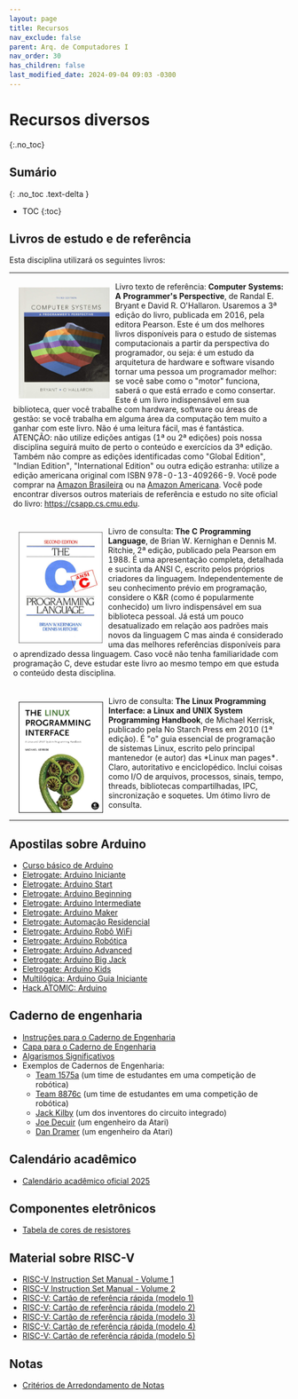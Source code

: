 ```yaml
---
layout: page
title: Recursos
nav_exclude: false
parent: Arq. de Computadores I
nav_order: 30
has_children: false
last_modified_date: 2024-09-04 09:03 -0300
---
```


# Recursos diversos
{:.no_toc}

## Sumário
{: .no_toc .text-delta }

* TOC
{:toc}

## Livros de estudo e de referência
Esta disciplina utilizará os seguintes livros:

<table>
  <tr>
    <td>
      <p><img src="/assets/disciplinas/arqcomp1/livros/csapp3ed.jpg"
             alt="Computer Systems: A Programmer's Perspective"
             style="float:left;height:200px;clear:both;margin: 10px 10px 10px 10px;" />
             Livro texto de referência: <b>Computer Systems: A Programmer's
             Perspective</b>, de Randal E. Bryant e David
             R. O'Hallaron. Usaremos a 3ª edição do livro, publicada em 2016,
             pela editora Pearson. Este é um dos melhores livros disponíveis
             para o estudo de sistemas computacionais a partir da perspectiva do
             programador, ou seja: é um estudo da arquitetura de hardware e
             software visando tornar uma pessoa um programador melhor: se você
             sabe como o "motor" funciona, saberá o que está errado e como
             consertar. Este é um livro indispensável em sua biblioteca, quer
             você trabalhe com hardware, software ou áreas de gestão: se você
             trabalha em alguma área da computação tem muito a ganhar com este
             livro. Não é uma leitura fácil, mas é fantástica.
             ATENÇÃO: não utilize edições antigas (1ª ou 2ª edições) pois
             nossa disciplina seguirá muito de perto o conteúdo e exercícios da
             3ª edição. Também não compre as edições identificadas como "Global
             Edition", "Indian Edition", "International Edition" ou outra edição
             estranha: utilize a edição americana original com ISBN
             978-0-13-409266-9. Você pode comprar na <a
  href="https://www.amazon.com.br/Computer-Systems-Programmers-Perspective-3rd/dp/013409266X">Amazon
             Brasileira</a> ou na <a
  href="https://www.amazon.com/Computer-Systems-Programmers-Perspective-3rd/dp/013409266X">Amazon
  Americana</a>. Você pode encontrar diversos outros materiais de referência e
             estudo no site oficial do livro: <a
             href="https://csapp.cs.cmu.edu/">https://csapp.cs.cmu.edu</a>.</p>
    </td>
  </tr>
  <tr>
    <td>
      <p><img src="/assets/disciplinas/arqcomp1/livros/KeR2ed.jpg"
              alt="The C Programming Language"
              style="float:left;height:200px;clear:both;margin: 10px 10px 10px 10px;" />
         Livro de consulta: <b>The C Programming Language</b>, de Brian
         W. Kernighan e Dennis M. Ritchie, 2ª edição, publicado pela Pearson
         em 1988. É uma apresentação completa, detalhada e sucinta da ANSI C,
         escrito pelos próprios criadores da linguagem. Independentemente de seu
         conhecimento prévio em programação, considere o K&R (como é
         popularmente conhecido) um livro indispensável em sua biblioteca
         pessoal. Já está um pouco desatualizado em relação aos padrões mais
         novos da linguagem C mas ainda é considerado uma das melhores
         referências disponíveis para o aprendizado dessa linguagem. Caso você
         não tenha familiaridade com programação C, deve estudar este livro ao
         mesmo tempo em que estuda o conteúdo desta disciplina.</p>
    </td>
  </tr>
  <tr>
    <td>
      <p><img src="/assets/disciplinas/arqcomp1/livros/tlpi.jpg"
              alt="The Linux Programming Interface"
              style="float:left;height:200px;clear:both;margin: 10px 10px 10px 10px;" />
         Livro de consulta: <b>The Linux Programming Interface: a Linux and UNIX
         System Programming Handbook</b>, de Michael Kerrisk, publicado pela
         No Starch Press em 2010 (1ª edição). É "o" guia essencial de
         programação de sistemas Linux, escrito pelo principal mantenedor (e
         autor) das *Linux man pages*. Claro, autoritativo e
         enciclopédico. Inclui coisas como I/O de arquivos, processos, sinais,
         tempo, threads, bibliotecas compartilhadas, IPC, sincronização e
         soquetes. Um ótimo livro de consulta.</p>
    </td>
  </tr>
</table>

## Apostilas sobre Arduino
* [Curso básico de Arduino](/assets/arduino/apostila_curso_basico_de_arduino.pdf)
* [Eletrogate: Arduino Iniciante](/assets/arduino/apostila_eletrogate_01_arduino_iniciante.pdf)
* [Eletrogate: Arduino Start](/assets/arduino/apostila_eletrogate_02_arduino_start.pdf)
* [Eletrogate: Arduino Beginning](/assets/arduino/apostila_eletrogate_03_arduino_beginning.pdf)
* [Eletrogate: Arduino Intermediate](/assets/arduino/apostila_eletrogate_04_arduino_intermediate.pdf)
* [Eletrogate: Arduino Maker](/assets/arduino/apostila_eletrogate_05_arduino_maker.pdf)
* [Eletrogate: Automação Residencial](/assets/arduino/apostila_eletrogate_06_automacao_residencial.pdf)
* [Eletrogate: Arduino Robô WiFi](/assets/arduino/apostila_eletrogate_07_arduino_robo_wifi.pdf)
* [Eletrogate: Arduino Robótica](/assets/arduino/apostila_eletrogate_08_arduino_robotica.pdf)
* [Eletrogate: Arduino Advanced](/assets/arduino/apostila_eletrogate_09_arduino_advanced.pdf)
* [Eletrogate: Arduino Big Jack](/assets/arduino/apostila_eletrogate_10_arduino_big_jack.pdf)
* [Eletrogate: Arduino Kids](/assets/arduino/apostila_eletrogate_11_arduino_kids.pdf)
* [Multilógica: Arduino Guia Iniciante](/assets/arduino/arduino_guia_iniciante_multilogica_Shop.pdf)
* [Hack.ATOMIC: Arduino](/assets/arduino/hack_atomic_arduino.pdf)

## Caderno de engenharia
* [Instruções para o Caderno de Engenharia](/assets/docs/caderno_engenharia/engineering_notebook.pdf)
* [Capa para o Caderno de Engenharia](/assets/docs/caderno_engenharia/capa_caderno_engenharia.pdf)
* [Algarismos Significativos](/assets/docs/caderno_engenharia/algarismos_significativos.pdf)
* Exemplos de Cadernos de Engenharia:
  * [Team 1575a](/assets/docs/caderno_engenharia/team1575a.pdf) (um time
    de estudantes em uma competição de robótica)
  * [Team 8876c](/assets/docs/caderno_engenharia/team8876c.pdf) (um time
    de estudantes em uma competição de robótica)
  * [Jack Kilby](/assets/docs/caderno_engenharia/jack_kilby.pdf) (um dos
    inventores do circuito integrado)
  * [Joe Decuir](/assets/docs/caderno_engenharia/joe_decuir_atari.pdf) (um
    engenheiro da Atari)
  * [Dan Dramer](/assets/docs/caderno_engenharia/dan_dramer_atari.pdf) (um
    engenheiro da Atari)

## Calendário acadêmico
* [Calendário acadêmico oficial 2025](/assets/docs/calendario_oficial_2025.pdf)

## Componentes eletrônicos
* [Tabela de cores de
  resistores](/assets/disciplinas/arqcomp1/tabela_resistores.pdf)

## Material sobre RISC-V
* [RISC-V Instruction Set Manual - Volume
  1](/assets/disciplinas/arqcomp1/riscv/riscv1.pdf)
* [RISC-V Instruction Set Manual - Volume
  2](/assets/disciplinas/arqcomp1/riscv/riscv2.pdf)
* [RISC-V: Cartão de referência rápida (modelo
  1)](/assets/disciplinas/arqcomp1/riscv/riscv_card1.pdf)
* [RISC-V: Cartão de referência rápida (modelo
  2)](/assets/disciplinas/arqcomp1/riscv/riscv_card2.pdf)
* [RISC-V: Cartão de referência rápida (modelo
  3)](/assets/disciplinas/arqcomp1/riscv/riscv_card3.pdf)
* [RISC-V: Cartão de referência rápida (modelo
  4)](/assets/disciplinas/arqcomp1/riscv/riscv_card4.pdf)
* [RISC-V: Cartão de referência rápida (modelo
  5)](/assets/disciplinas/arqcomp1/riscv/riscv_card5.pdf)

## Notas
* [Critérios de Arredondamento de Notas](/assets/docs/arredondamento.pdf)

